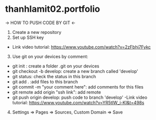 # thanhlamit02.portfolio

-> HOW TO PUSH CODE BY GIT <-
1. Create a new repository
2. Set up SSH key
  - Link video tutorial: https://www.youtube.com/watch?v=2zFbhj7Fykc
3. Use git on your devices by comment:
  - git init : create a folder .git on your devices
  - git checkout -b develop: create a new branch called 'develop'
  - git status: check the status in this branch
  - git add . :add files to this branch
  - git commit -m "your comment here": add comments for this files
  - git remote add origin "ssh link": add remote
  - git push origin develop: push code to branch 'develop'
  -Link video tutorial: https://www.youtube.com/watch?v=YR5tIW_i-KI&t=498s
4. Settings => Pages => Sources, Custom Domain => Save  
  
  
